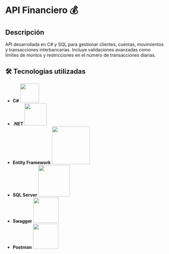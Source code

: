 # API Financiero 💰

## Descripción
API desarrollada en C# y SQL para gestionar clientes, cuentas, movimientos y transacciones interbancarias. Incluye validaciones avanzadas como límites de montos y restricciones en el número de transacciones diarias.

## 🛠️ Tecnologías utilizadas
- **C#** <img src="https://img.shields.io/badge/C%23-239120?style=for-the-badge&logo=c-sharp&logoColor=white" width="60"/>
- **.NET** <img src="https://img.shields.io/badge/.NET-512BD4?style=for-the-badge&logo=dotnet&logoColor=white" width="70"/>
- **Entity Framework** <img src="https://img.shields.io/badge/Entity%20Framework-512BD4?style=for-the-badge&logo=dotnet&logoColor=white" width="120"/>
- **SQL Server** <img src="https://img.shields.io/badge/SQL%20Server-CC2927?style=for-the-badge&logo=microsoft-sql-server&logoColor=white" width="100"/>
- **Swagger** <img src="https://img.shields.io/badge/Swagger-85EA2D?style=for-the-badge&logo=swagger&logoColor=black" width="80"/>
- **Postman** <img src="https://img.shields.io/badge/Postman-FF6C37?style=for-the-badge&logo=postman&logoColor=white" width="80"/>
